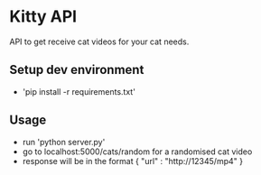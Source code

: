 # Kitty API

API to get receive cat videos for your cat needs.

## Setup dev environment
- 'pip install -r requirements.txt'

## Usage
- run 'python server.py'
- go to localhost:5000/cats/random for a randomised cat video
- response will be in the format { "url" : "http://12345/mp4" }
